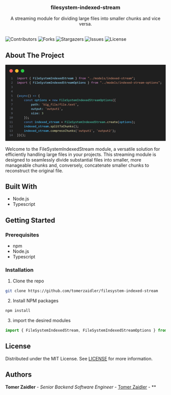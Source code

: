 <br/>
<p align="center">
  <a href="https://github.com/tomerzaidler/filesystem-indexed-stream">
  </a>

  <h3 align="center">filesystem-indexed-stream</h3>

  <p align="center">
    A streaming module for dividing large files into smaller chunks and vice versa.
    <br/>
    <br/>
  </p>
</p>

![Contributors](https://img.shields.io/github/contributors/tomerzaidler/filesystem-indexed-stream?color=dark-green) ![Forks](https://img.shields.io/github/forks/tomerzaidler/filesystem-indexed-stream?style=social) ![Stargazers](https://img.shields.io/github/stars/tomerzaidler/filesystem-indexed-stream?style=social) ![Issues](https://img.shields.io/github/issues/tomerzaidler/filesystem-indexed-stream) ![License](https://img.shields.io/github/license/tomerzaidler/filesystem-indexed-stream) 

## About The Project

![Screen Shot](images/example.png)

Welcome to the FileSystemIndexedStream module, a versatile solution for efficiently handling large files in your projects. This streaming module is designed to seamlessly divide substantial files into smaller, more manageable chunks and, conversely, concatenate smaller chunks to reconstruct the original file.

## Built With

- Node.js
- Typescript

## Getting Started

### Prerequisites

* npm
* Node.js
* Typescript

### Installation

1. Clone the repo

```sh
git clone https://github.com/tomerzaidler/filesystem-indexed-stream
```

2. Install NPM packages

```bash
npm install
```

3. import the desired modules
```typescript
import { FileSystemIndexedStream, FileSystemIndexedStreamOptions } from "filesystem-indexed-stream";
```

## License

Distributed under the MIT License. See [LICENSE](https://github.com/tomerzaidler/filesystem-indexed-stream/blob/main/LICENSE.md) for more information.

## Authors

 **Tomer Zaidler** - *Senior Backend Software Engineer* - [Tomer Zaidler](https://github.com/tomerzaidler) - **

